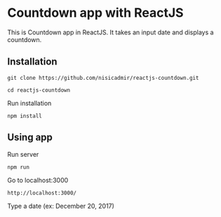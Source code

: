 # Countdown app with ReactJS

This is Countdown app in ReactJS. It takes an input date and displays a countdown.

## Installation
```
git clone https://github.com/nisicadmir/reactjs-countdown.git
```
```
cd reactjs-countdown
```
Run installation
```
npm install
```

## Using app
Run server
```
npm run
```
Go to localhost:3000
```
http://localhost:3000/
```
Type a date (ex: December 20, 2017)

